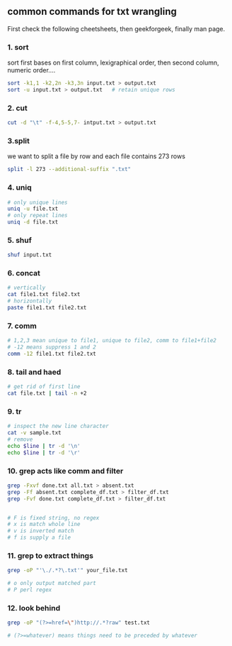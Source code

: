 ## common commands for txt wrangling

First check the following cheetsheets, then geekforgeek, finally man page.

### 1. sort

sort first bases on first column, lexigraphical order, then second column, numeric order....
```bash
sort -k1,1 -k2,2n -k3,3n input.txt > output.txt
sort -u input.txt > output.txt   # retain unique rows
```

### 2. cut

```bash
cut -d "\t" -f-4,5-5,7- intput.txt > output.txt
```


### 3.split
we want to split a file by row and each file contains 273 rows
```bash
split -l 273 --additional-suffix ".txt"
```

### 4. uniq
```bash
# only unique lines
uniq -u file.txt
# only repeat lines
uniq -d file.txt
```

### 5. shuf
```bash
shuf input.txt
```

### 6. concat
```bash
# vertically
cat file1.txt file2.txt
# horizontally
paste file1.txt file2.txt
```

### 7. comm
```bash
# 1,2,3 mean unique to file1, unique to file2, comm to file1+file2
# -12 means suppress 1 and 2
comm -12 file1.txt file2.txt
```

### 8. tail and haed
```bash
# get rid of first line
cat file.txt | tail -n +2   
```

### 9. tr

```bash
# inspect the new line character
cat -v sample.txt 
# remove
echo $line | tr -d '\n'
echo $line | tr -d '\r'
```

### 10. grep acts like comm and filter

```bash
grep -Fxvf done.txt all.txt > absent.txt
grep -Ff absent.txt complete_df.txt > filter_df.txt
grep -Fvf done.txt complete_df.txt > filter_df.txt


# F is fixed string, no regex
# x is match whole line
# v is inverted match
# f is supply a file
```

### 11. grep to extract things

```bash
grep -oP "'\./.*?\.txt'" your_file.txt

# o only output matched part
# P perl regex
```

### 12. look behind

```bash
grep -oP "(?>=href=\")http://.*?raw" test.txt

# (?>=whatever) means things need to be preceded by whatever
```






